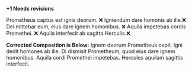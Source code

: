 **+1 Needs revisions**

Prometheus captus est ignis deorum. ❌
Igniendum dare homonis ab ille.❌ 
Dei mittebar eum, eius dare ignem homonibus. ❌
Aquila impetebas cordis Promethei. ❌
Aquila interfecit ab sagitta Herculis.❌

**Corrected Composition is Below:**
Ignem deorum Prometheus cepit. 
Igni dedit homones ab ille.
Di dismisit Prometheum, quod eius dare ignem homonibus.
Aquila cordi Promethei impetebas.
Hercules aquilam sagittis interfecit.
